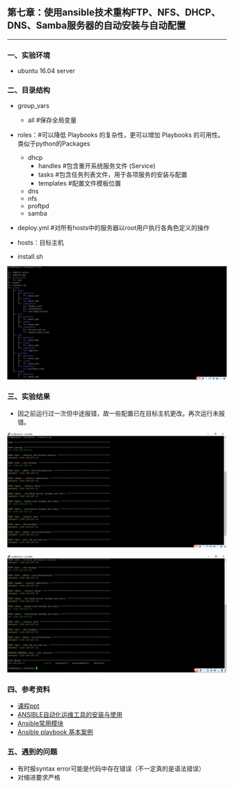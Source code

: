 ## 第七章：使用ansible技术重构FTP、NFS、DHCP、DNS、Samba服务器的自动安装与自动配置

----------

### 一、实验环境

* ubuntu 16.04 server 

### 二、目录结构

* group_vars
	* all #保存全局变量

* roles：#可以降低 Playbooks 的复杂性，更可以增加 Playbooks 的可用性。类似于python的Packages
	* dhcp
		* handles #包含重开系统服务文件 (Service)
		* tasks #包含任务列表文件，用于各项服务的安装与配置
		* templates #配置文件模板位置
	* dns
	* nfs
	* proftpd
	* samba

* deploy.yml #对所有hosts中的服务器以root用户执行各角色定义的操作
* hosts：目标主机
* install.sh


 ![1](HW7_img/3.jpg)

### 三、实验结果

* 因之前运行过一次但中途报错，故一些配置已在目标主机更改。再次运行未报错。

 ![2](HW7_img/1.jpg)

 ![3](HW7_img/2.jpg)

### 四、参考资料

* [课程ppt](http://sec.cuc.edu.cn/huangwei/course/LinuxSysAdmin/chap0x08.md.print.html)
* [ANSIBLE自动化运维工具的安装与使用](https://zhuanlan.zhihu.com/p/25368281)
* [Ansible常用模块](https://blog.csdn.net/pushiqiang/article/details/78249665)
* [Ansible playbook 基本案例](https://github.com/ansible/ansible-examples/tree/master/lamp_simple)

### 五、遇到的问题

* 有时报syntax error可能是代码中存在错误（不一定真的是语法错误）
* 对缩进要求严格